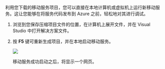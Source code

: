 ﻿

利用您下载的移动服务项目，您可以直接在本地计算机或虚拟机上运行新移动服务。这让您能够在将服务代码发布到 Azure 之前，轻松地对其进行调试。

1. 浏览到您保存压缩项目文件的位置，在计算机上展开文件，并在 Visual Studio 中打开解决方案文件。

2. 按 **F5** 键可重新生成项目，并在本地启动移动服务。

	![](./media/mobile-services-dotnet-backend-test-local-service/mobile-service-startup.png)

	移动服务成功启动之后，将显示一个网页。
